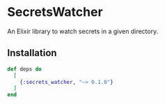 # SecretsWatcher

An Elixir library to watch secrets in a given directory.

## Installation

```elixir
def deps do
  [
    {:secrets_watcher, "~> 0.1.0"}
  ]
end
```
